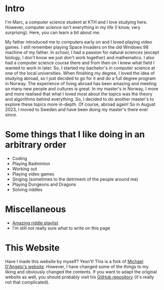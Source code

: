 # Intro

I'm Marc, a computer science student at KTH and I love studying here. However, computer science isn't everything in my life (I know, very surprising). Here, you can learn a bit about me.    

My father introduced me to computers early on and I loved playing video games. I still remember playing Space Invaders on the old Windows 98 machine of my father. In school, I had a passion for natural sciences (except biology, I don't know we just don't work together) and mathematics. I also had a computer science course there and from then on I knew what field I wanted to work in later. So, I started my bachelor's in computer science at one of the local universities. When finishing my degree, I loved the idea of studying abroad, so I just decided to go for it and do a full degree program in Norway. The experience of living abroad has been amazing and meeting so many new people and cultures is great. In my master's in Norway, I more and more realised that what I loved most about the topics was the theory and algorithms behind everything. So, I decided to do another master's to explore these topics more in-depth. Of course, abroad again! So in August 2023, I moved to Sweden and have been doing my master's there ever since. 

# Some things that I like doing in an arbitrary order

- Coding
- Playing Badminton
- Working out
- Playing video games
- Singing (sometimes to the detriment of the people around me)
- Playing Dungeons and Dragons
- Solving riddles

# Miscellaneous

- [Amazing riddle playlist](https://www.youtube.com/watch?v=N5vJSNXPEwA&list=PLJicmE8fK0EiFRt1Hm5a_7SJFaikIFW30)
- I'm still not really sure what to write on this page

# This Website

Have I made this website by myself? Yesn't! This is a fork of [Michael D'Angelo's website](https://mldangelo.com/). However, I have changed some of the things to my liking and obviously changed the contents. If you want to adapt the original website as well, you should probably visit his [GitHub repository](https://github.com/mldangelo/personal-site) (it's really not that complicated).